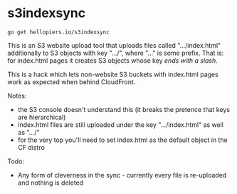 # s3indexsync

`go get hellopiers.io/s3indexsync`

This is an S3 website upload tool that uploads files called ".../index.html" additionally
to S3 objects with key ".../", where "..." is some prefix. That is: for index.html pages
it creates S3 objects whose key *ends with a slash*.

This is a hack which lets non-website S3 buckets with index.html pages work as expected 
when behind CloudFront.

Notes: 
 - the S3 console doesn't understand this (it breaks the pretence that keys are hierarchical)
 - index.html files are still uploaded under the key ".../index.html" as well as ".../"
 - for the very top you'll need to set index.html as the default object in the CF distro

Todo:
 - Any form of cleverness in the sync - currently every file is re-uploaded and nothing is deleted
